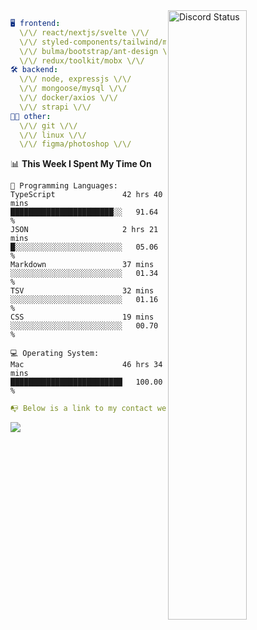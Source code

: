 
<a href="https://discord.com/users/279302975371870218" target="_blank">
    <img width="50%" align="right" alt="Discord Status" src="https://lanyard.cnrad.dev/api/279302975371870218?bg=161B22&borderRadius=5px%205px%200%200&hideTimestamp=true&idleMessage=Just%20chillin%27%20at%20the%20moment&animated=true">
</a>

```yaml
🖥️ frontend: 
  \/\/ react/nextjs/svelte \/\/
  \/\/ styled-components/tailwind/mui/
  \/\/ bulma/bootstrap/ant-design \/\/
  \/\/ redux/toolkit/mobx \/\/
🛠 backend: 
  \/\/ node, expressjs \/\/
  \/\/ mongoose/mysql \/\/
  \/\/ docker/axios \/\/
  \/\/ strapi \/\/
👨‍💻 other: 
  \/\/ git \/\/ 
  \/\/ linux \/\/
  \/\/ figma/photoshop \/\/
```
<!--START_SECTION:waka-->
📊 **This Week I Spent My Time On** 

```text
💬 Programming Languages: 
TypeScript               42 hrs 40 mins      ███████████████████████░░   91.64 % 
JSON                     2 hrs 21 mins       █░░░░░░░░░░░░░░░░░░░░░░░░   05.06 % 
Markdown                 37 mins             ░░░░░░░░░░░░░░░░░░░░░░░░░   01.34 % 
TSV                      32 mins             ░░░░░░░░░░░░░░░░░░░░░░░░░   01.16 % 
CSS                      19 mins             ░░░░░░░░░░░░░░░░░░░░░░░░░   00.70 % 

💻 Operating System: 
Mac                      46 hrs 34 mins      █████████████████████████   100.00 % 
```


<!--END_SECTION:waka-->
```yaml
📭 Below is a link to my contact website 
```
<a href="https://mxns.xyz" target="_black"> <img src="https://img.shields.io/badge/website-161B22?style=for-the-badge&logo=About.me&logoColor=white"></img> <a/>
